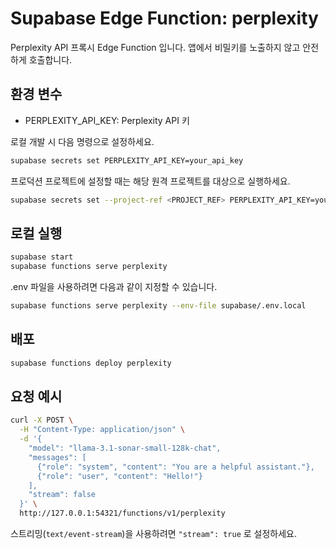 # Supabase Edge Function: perplexity

Perplexity API 프록시 Edge Function 입니다. 앱에서 비밀키를 노출하지 않고 안전하게 호출합니다.

## 환경 변수

- PERPLEXITY_API_KEY: Perplexity API 키

로컬 개발 시 다음 명령으로 설정하세요.

```bash
supabase secrets set PERPLEXITY_API_KEY=your_api_key
```

프로덕션 프로젝트에 설정할 때는 해당 원격 프로젝트를 대상으로 실행하세요.

```bash
supabase secrets set --project-ref <PROJECT_REF> PERPLEXITY_API_KEY=your_api_key
```

## 로컬 실행

```bash
supabase start
supabase functions serve perplexity
```

.env 파일을 사용하려면 다음과 같이 지정할 수 있습니다.

```bash
supabase functions serve perplexity --env-file supabase/.env.local
```

## 배포

```bash
supabase functions deploy perplexity
```

## 요청 예시

```bash
curl -X POST \
  -H "Content-Type: application/json" \
  -d '{
    "model": "llama-3.1-sonar-small-128k-chat",
    "messages": [
      {"role": "system", "content": "You are a helpful assistant."},
      {"role": "user", "content": "Hello!"}
    ],
    "stream": false
  }' \
  http://127.0.0.1:54321/functions/v1/perplexity
```

스트리밍(`text/event-stream`)을 사용하려면 `"stream": true` 로 설정하세요.

